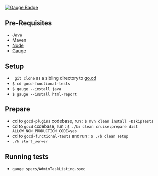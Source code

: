 [![Gauge
Badge](https://cdn.rawgit.com/getgauge/getgauge.github.io/master/Gauge_Badge.svg)](http://getgauge.io)

## Pre-Requisites
* Java
* Maven
* [Node](https://nodejs.org/en/) 
* [Gauge](http://getgauge.io)

## Setup
* ``` git clone``` as a sibling directory to
  [go.cd](https://github.com/gocd/gocd)
* ```$ cd gocd-functional-tests```
* ```$ gauge --install java```
* ```$ gauge --install html-report```

## Prepare
* cd to ```gocd-plugins``` codebase, run : ```$ mvn clean install -DskipTests```
* cd to ```gocd``` codebase, run : ```$ ./bn clean
  cruise:prepare dist ALLOW_NON_PRODUCTION_CODE=yes```
* cd to ```gocd-functional-tests``` and run : ```$ ./b clean setup```
* ```./b start_server``` 

## Running tests

* ```gauge specs/AdminTaskListing.spec```
